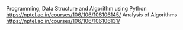 Programming, Data Structure and Algorithm using Python
	https://nptel.ac.in/courses/106/106/106106145/
Analysis of Algorithms
	https://nptel.ac.in/courses/106/106/106106131/
	
